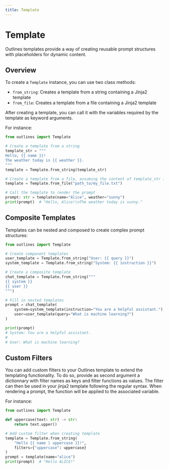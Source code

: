 ```yaml
---
title: Template
---
```


# Template

Outlines templates provide a way of creating reusable prompt structures with placeholders for dynamic content.

## Overview

To create a `Template` instance, you can use two class methods:
- `from_string`: Creates a template from a string containing a Jinja2 template
- `from_file`: Creates a template from a file containing a Jinja2 template

After creating a template, you can call it with the variables required by the template as keyword arguments.

For instance:

```python
from outlines import Template

# Create a template from a string
template_str = """
Hello, {{ name }}!
The weather today is {{ weather }}.
"""
template = Template.from_string(template_str)

# Create a template from a file, assuming the content of template_str is put into a file
template = Template.from_file("path_to/my_file.txt")

# Call the template to render the prompt
prompt: str = template(name="Alice", weather="sunny")
print(prompt)  # "Hello, Alice!\nThe weather today is sunny."
```

## Composite Templates

Templates can be nested and composed to create complex prompt structures:

```python
from outlines import Template

# Create component templates
user_template = Template.from_string("User: {{ query }}")
system_template = Template.from_string("System: {{ instruction }}")

# Create a composite template
chat_template = Template.from_string("""
{{ system }}
{{ user }}
""")

# Fill in nested templates
prompt = chat_template(
    system=system_template(instruction="You are a helpful assistant."),
    user=user_template(query="What is machine learning?")
)

print(prompt)
# System: You are a helpful assistant.
#
# User: What is machine learning?
```

## Custom Filters

You can add custom filters to your Outlines template to extend the templating functionality. To do so, provide as second argument a dictionnary with filter names as keys and filter functions as values. The filter can then be used in your jinja2 template following the regular syntax. When rendering a prompt, the function will be applied to the associated variable.

For instance:

```python
from outlines import Template

def uppercase(text: str) -> str:
    return text.upper()

# Add custom filter when creating template
template = Template.from_string(
    "Hello {{ name | uppercase }}!",
    filters={"uppercase": uppercase}
)
prompt = template(name="alice")
print(prompt)  # "Hello ALICE!"
```
